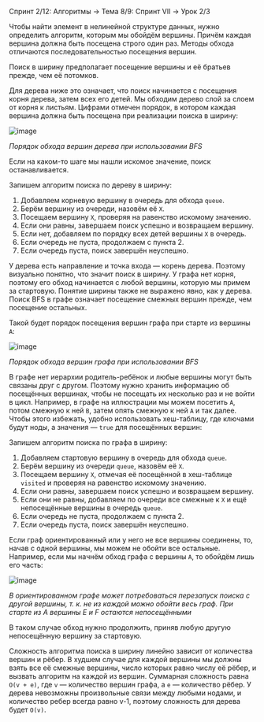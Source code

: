 Спринт 2/12: Алгоритмы → Тема 8/9: Спринт VII → Урок 2/3

Чтобы найти элемент в нелинейной структуре данных, нужно определить алгоритм, которым мы обойдём вершины. Причём каждая вершина должна быть посещена строго один раз. Методы обхода отличаются последовательностью посещения вершин.

Поиск в ширину предполагает посещение вершины и её братьев прежде, чем её потомков.

Для дерева ниже это означает, что поиск начинается с посещения корня дерева, затем всех его детей. Мы обходим дерево слой за слоем от корня к листьям. Цифрами отмечен порядок, в котором каждая вершина должна быть посещена при реализации поиска в ширину:

![image](https://pictures.s3.yandex.net/resources/S7_03_4_1606647300.png)

_Порядок обхода вершин дерева при использовании BFS_

Если на каком-то шаге мы нашли искомое значение, поиск останавливается.

Запишем алгоритм поиска по дереву в ширину:

1.  Добавляем корневую вершину в очередь для обхода `queue`.
2.  Берём вершину из очереди, назовём её `X`.
3.  Посещаем вершину `X`, проверяя на равенство искомому значению.
4.  Если они равны, завершаем поиск успешно и возвращаем вершину.
5.  Если нет, добавляем по порядку всех детей вершины `X` в очередь.
6.  Если очередь не пуста, продолжаем с пункта 2.
7.  Если очередь пуста, поиск завершён неуспешно.

У дерева есть направление и точка входа — корень дерева. Поэтому визуально понятно, что значит поиск в ширину. У графа нет корня, поэтому его обход начинается с любой вершины, которую мы примем за стартовую. Понятие ширины также не выражено явно, как у дерева. Поиск BFS в графе означает посещение смежных вершин прежде, чем посещение остальных.

Такой будет порядок посещения вершин графа при старте из вершины `А`:

![image](https://pictures.s3.yandex.net/resources/S7_04_3_1606647325.png)

_Порядок обхода вершин графа при использовании BFS_

В графе нет иерархии родитель-ребёнок и любые вершины могут быть связаны друг с другом. Поэтому нужно хранить информацию об посещённых вершинах, чтобы не посещать их несколько раз и не войти в цикл. Например, в графе на иллюстрации мы можем посетить `А`, потом смежную к ней `B`, затем опять смежную к ней `A` и так далее. Чтобы этого избежать, удобно использовать хеш-таблицу, где ключами будут ноды, а значения — `true` для посещённых вершин:

Запишем алгоритм поиска по графа в ширину:

1.  Добавляем стартовую вершину в очередь для обхода `queue`.
2.  Берём вершину из очереди `queue`, назовём её `X`.
3.  Посещаем вершину `X`, отмечая её посещённой в хеш-таблице `visited` и проверяя на равенство искомому значению.
4.  Если они равны, завершаем поиск успешно и возвращаем вершину.
5.  Если они не равны, добавляем по очереди все смежные к `X` и ещё непосещённые вершины в очередь `queue`.
6.  Если очередь не пуста, продолжаем с пункта 2.
7.  Если очередь пуста, поиск завершён неуспешно.

Если граф ориентированный или у него не все вершины соединены, то, начав с одной вершины, мы можем не обойти все остальные. Например, если мы начнём обход графа с вершины `А`, то обойдём лишь его часть:

![image](https://pictures.s3.yandex.net/resources/S7_05_3_1606647350.png)

_В ориентированном графе может потребоваться перезапуск поиска с другой вершины, т. к. не из каждой можно обойти весь граф. При старте из А вершины E и F остаются непосещёнными_

В таком случае обход нужно продолжить, приняв любую другую непосещённую вершину за стартовую.

Сложность алгоритма поиска в ширину линейно зависит от количества вершин и рёбер. В худшем случае для каждой вершины мы должны взять все её смежные вершины, число которых равно числу её рёбер, и вызвать алгоритм на каждой из вершин. Суммарная сложность равна `O(v + e)`, где `v` — количество вершин графа, а `e` — количество рёбер. У дерева невозможны произвольные связи между любыми нодами, и количество ребер всегда равно v-1, поэтому сложность для дерева будет `O(v)`.
